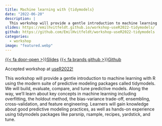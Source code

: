 ```yaml
---
title: Machine learning with {tidymodels}
date: "2022-06-20"
description: |
  This workshop will provide a gentle introduction to machine learning with R using the modern suite of predictive modeling packages called tidymodels.
slides: https://emilhvitfeldt.github.io/workshop-useR2022-tidymodels/
github: https://github.com/EmilHvitfeldt/workshop-useR2022-tidymodels
categories:
  - workshop
image: "featured.webp"
---
```


<a href="https://emilhvitfeldt.github.io/workshop-useR2022-tidymodels/" class="listing-slides btn-links">{{< fa door-open >}}Slides<a>
<a href="https://github.com/EmilHvitfeldt/workshop-useR2022-tidymodels" class="listing-github btn-links">{{< fa brands github >}}Github<a>

Accepted workshop at [useR2022!](https://user2022.r-project.org/)

This workshop will provide a gentle introduction to machine learning with R using the modern suite of predictive modeling packages called tidymodels. We will build, evaluate, compare, and tune predictive models. Along the way, we’ll learn about key concepts in machine learning including overfitting, the holdout method, the bias-variance trade-off, ensembling, cross-validation, and feature engineering. Learners will gain knowledge about good predictive modeling practices, as well as hands-on experience using tidymodels packages like parsnip, rsample, recipes, yardstick, and tune.
